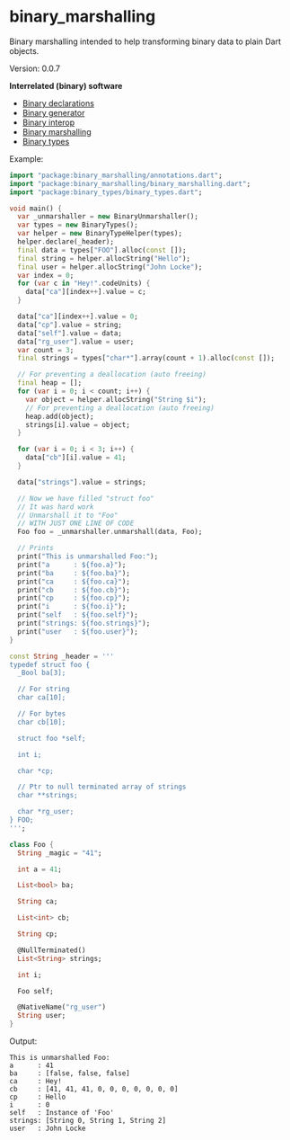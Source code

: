 binary_marshalling
=====

Binary marshalling intended to help transforming binary data to plain Dart objects.

Version: 0.0.7

**Interrelated (binary) software**

- [Binary declarations](https://pub.dartlang.org/packages/binary_declarations)
- [Binary generator](https://pub.dartlang.org/packages/binary_generator)
- [Binary interop](https://pub.dartlang.org/packages/binary_interop)
- [Binary marshalling](https://pub.dartlang.org/packages/binary_marshalling)
- [Binary types](https://pub.dartlang.org/packages/binary_types)

Example:

```dart
import "package:binary_marshalling/annotations.dart";
import "package:binary_marshalling/binary_marshalling.dart";
import "package:binary_types/binary_types.dart";

void main() {
  var _unmarshaller = new BinaryUnmarshaller();
  var types = new BinaryTypes();
  var helper = new BinaryTypeHelper(types);
  helper.declare(_header);
  final data = types["FOO"].alloc(const []);
  final string = helper.allocString("Hello");
  final user = helper.allocString("John Locke");
  var index = 0;
  for (var c in "Hey!".codeUnits) {
    data["ca"][index++].value = c;
  }

  data["ca"][index++].value = 0;
  data["cp"].value = string;
  data["self"].value = data;
  data["rg_user"].value = user;
  var count = 3;
  final strings = types["char*"].array(count + 1).alloc(const []);

  // For preventing a deallocation (auto freeing)
  final heap = [];
  for (var i = 0; i < count; i++) {
    var object = helper.allocString("String $i");
    // For preventing a deallocation (auto freeing)
    heap.add(object);
    strings[i].value = object;
  }

  for (var i = 0; i < 3; i++) {
    data["cb"][i].value = 41;
  }

  data["strings"].value = strings;

  // Now we have filled "struct foo"
  // It was hard work
  // Unmarshall it to "Foo"
  // WITH JUST ONE LINE OF CODE
  Foo foo = _unmarshaller.unmarshall(data, Foo);

  // Prints
  print("This is unmarshalled Foo:");
  print("a      : ${foo.a}");
  print("ba     : ${foo.ba}");
  print("ca     : ${foo.ca}");
  print("cb     : ${foo.cb}");
  print("cp     : ${foo.cp}");
  print("i      : ${foo.i}");
  print("self   : ${foo.self}");
  print("strings: ${foo.strings}");
  print("user   : ${foo.user}");
}

const String _header = '''
typedef struct foo {
  _Bool ba[3];

  // For string
  char ca[10];

  // For bytes
  char cb[10];

  struct foo *self;

  int i;

  char *cp;

  // Ptr to null terminated array of strings
  char **strings;

  char *rg_user;  
} FOO;
''';

class Foo {
  String _magic = "41";

  int a = 41;

  List<bool> ba;

  String ca;

  List<int> cb;

  String cp;

  @NullTerminated()
  List<String> strings;

  int i;

  Foo self;

  @NativeName("rg_user")
  String user;
}

```

Output:

```
This is unmarshalled Foo:
a      : 41
ba     : [false, false, false]
ca     : Hey!
cb     : [41, 41, 41, 0, 0, 0, 0, 0, 0, 0]
cp     : Hello
i      : 0
self   : Instance of 'Foo'
strings: [String 0, String 1, String 2]
user   : John Locke
```